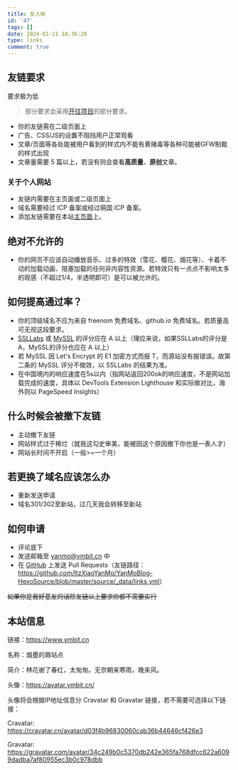 ```yaml
---
title: 友人帐
id: '47'
tags: []
date: 2024-01-21 18:36:28
type: links
comment: true
---
```

## 友链要求

要求极为低

> 部分要求会采用[开往项目](https://www.travellings.cn/docs/join.html)的部分要求。
*   你的友链需在二级页面上
*   广告、CSS/JS的设置不阻挡用户正常观看
*   文章/页面等各处能被用户看到的样式内不能有黄赌毒等各种可能被GFW制裁的样式出现
*   文章量需要 5 篇以上，若没有则会查看**高质量**、**原创**文章。


### 关于个人网站
*   友链内需要在主页面或二级页面上
*   域名需要经过 ICP 备案或经过萌国 ICP 备案。
*   添加友链需要在本站[主页面](https://www.ymbit.cn)上。


## 绝对不允许的

*   你的网页不应该自动播放音乐、过多的特效（雪花、樱花、烟花等）、卡着不动的加载动画、阻塞加载的任何非内容性资源。若特效只有一点点不影响太多的观感（不超过1/4，半透明即可）是可以被允许的。

## 如何提高通过率？

*   你的顶级域名不应为来自 freenom 免费域名、github.io 免费域名。若质量高可无视这段要求。
*   [SSLLabs](https://www.ssllabs.com/) 或 [MySSL](https://myssl.com) 的评分应在 A 以上（理应来说，如果SSLLabs的评分是A，MySSL的评分也应在 A 以上）
*   若 MySSL 因 Let's Encrypt 的 E1 加密方式而报 T，而源站没有报错误。故第二条的 MySSL 评分不做效，以 SSLLabs 的结果为准。
*   在中国境内的响应速度在5s以内（指网站返回200ok的响应速度，不是网站加载完成的速度，具体以 DevTools Extension Lighthouse 和实际做对比，海外则以 PageSpeed Insights）

## 什么时候会被撤下友链

*   主动撤下友链
*   网站样式过于稀烂（就我这勾史审美，能被因这个原因撤下你也是一表人才）
*   网站长时间不开启（一般>=一个月）

## 若更换了域名应该怎么办

*   重新发送申请
*   域名301/302至新站，过几天我会转移至新站

## 如何申请

*   评论底下
*   发送邮箱至 [yanmo@ymbit.cn](mailto:yanmo@ymbit.cn) 中
*   在 [GitHub](https://github.com/ltzXiaoYanMo/YanMoBlog-HexoSource) 上发送 Pull Requests（友链路径：<https://github.com/ltzXiaoYanMo/YanMoBlog-HexoSource/blob/master/source/_data/links.yml>） 

~~如果你是我好基友的话除友链以上要求你都不需要实行~~

## 本站信息

链接：https://www.ymbit.cn

名称：烟墨的屑站点

简介：林花谢了春红，太匆匆。无奈朝来寒雨，晚来风。

头像：<https://avatar.ymbit.cn/>

头像将会根据IP地址信息分 Cravatar 和 Gravatar 链接，若不需要可选择以下链接：

Cravatar: <https://cravatar.cn/avatar/d03f4b96830060cab36b44646cf426e3>

Gravatar: <https://gravatar.com/avatar/34c249b0c5370db242e365fa768dfcc622a6099dadba7af80955ec3b0c978dbb>
